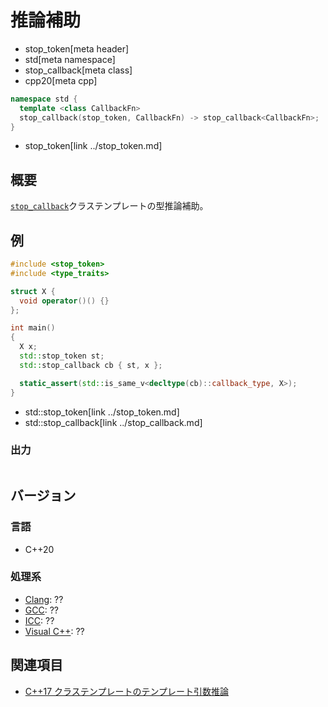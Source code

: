 # 推論補助
* stop_token[meta header]
* std[meta namespace]
* stop_callback[meta class]
* cpp20[meta cpp]

```cpp
namespace std {
  template <class CallbackFn>
  stop_callback(stop_token, CallbackFn) -> stop_callback<CallbackFn>;
}
```
* stop_token[link ../stop_token.md]

## 概要
[`stop_callback`](../stop_callback.md)クラステンプレートの型推論補助。

## 例
```cpp example
#include <stop_token>
#include <type_traits>

struct X {
  void operator()() {}
};

int main()
{
  X x;
  std::stop_token st;
  std::stop_callback cb { st, x };

  static_assert(std::is_same_v<decltype(cb)::callback_type, X>);
}
```
* std::stop_token[link ../stop_token.md]
* std::stop_callback[link ../stop_callback.md]

### 出力
```
```


## バージョン
### 言語
- C++20

### 処理系
- [Clang](/implementation.md#clang): ??
- [GCC](/implementation.md#gcc): ??
- [ICC](/implementation.md#icc): ??
- [Visual C++](/implementation.md#visual_cpp): ??

## 関連項目
- [C++17 クラステンプレートのテンプレート引数推論](/lang/cpp17/type_deduction_for_class_templates.md)
